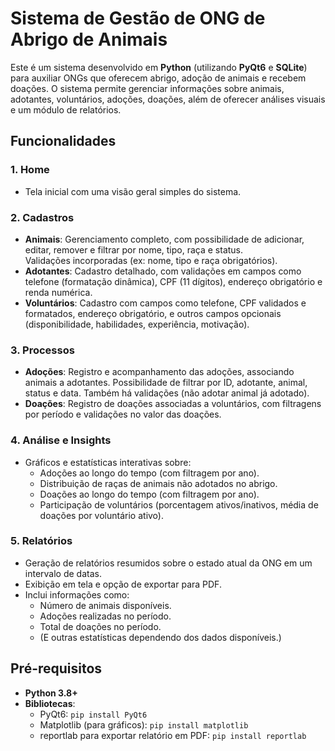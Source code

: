 # Sistema de Gestão de ONG de Abrigo de Animais

Este é um sistema desenvolvido em **Python** (utilizando **PyQt6** e **SQLite**) para auxiliar ONGs que oferecem abrigo, adoção de animais e recebem doações. O sistema permite gerenciar informações sobre animais, adotantes, voluntários, adoções, doações, além de oferecer análises visuais e um módulo de relatórios.

## Funcionalidades

### 1. **Home**
- Tela inicial com uma visão geral simples do sistema.

### 2. **Cadastros**
- **Animais**: Gerenciamento completo, com possibilidade de adicionar, editar, remover e filtrar por nome, tipo, raça e status.  
  Validações incorporadas (ex: nome, tipo e raça obrigatórios).
- **Adotantes**: Cadastro detalhado, com validações em campos como telefone (formatação dinâmica), CPF (11 dígitos), endereço obrigatório e renda numérica.
- **Voluntários**: Cadastro com campos como telefone, CPF validados e formatados, endereço obrigatório, e outros campos opcionais (disponibilidade, habilidades, experiência, motivação).

### 3. **Processos**
- **Adoções**: Registro e acompanhamento das adoções, associando animais a adotantes. Possibilidade de filtrar por ID, adotante, animal, status e data. Também há validações (não adotar animal já adotado).
- **Doações**: Registro de doações associadas a voluntários, com filtragens por período e validações no valor das doações.

### 4. **Análise e Insights**
- Gráficos e estatísticas interativas sobre:
  - Adoções ao longo do tempo (com filtragem por ano).
  - Distribuição de raças de animais não adotados no abrigo.
  - Doações ao longo do tempo (com filtragem por ano).
  - Participação de voluntários (porcentagem ativos/inativos, média de doações por voluntário ativo).
  
### 5. **Relatórios**
- Geração de relatórios resumidos sobre o estado atual da ONG em um intervalo de datas.
- Exibição em tela e opção de exportar para PDF.
- Inclui informações como:
  - Número de animais disponíveis.
  - Adoções realizadas no período.
  - Total de doações no período.
  - (E outras estatísticas dependendo dos dados disponíveis.)

## Pré-requisitos

- **Python 3.8+**
- **Bibliotecas**:
  - PyQt6: `pip install PyQt6`
  - Matplotlib (para gráficos): `pip install matplotlib`
  - reportlab para exportar relatório em PDF: `pip install reportlab`
